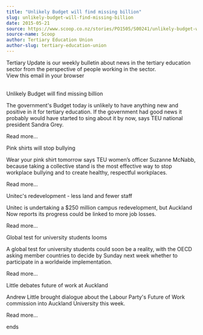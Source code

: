 ```yaml
---
title: "Unlikely Budget will find missing billion"
slug: unlikely-budget-will-find-missing-billion
date: 2015-05-21
source: https://www.scoop.co.nz/stories/PO1505/S00241/unlikely-budget-will-find-missing-billion.htm
source-name: Scoop
author: Tertiary Education Union
author-slug: tertiary-education-union
---
```


<p>Tertiary Update is our weekly bulletin about news
in the tertiary education sector from the perspective of
people working in the sector.<br>View this email in your
browser</p>

<p><br>Unlikely Budget will find missing
billion</p>

<p>The government's Budget today is unlikely to have
anything new and positive in it for tertiary education. If
the government had good news it probably would have started
to sing about it by now, says TEU national president Sandra
Grey.</p>

<p>Read more…</p>

<p>Pink shirts will stop
bullying</p>

<p>Wear your pink shirt tomorrow says TEU women’s
officer Suzanne McNabb, because taking a collective stand is
the most effective way to stop workplace bullying and to
create healthy, respectful workplaces.</p>

<p>Read more…</p>

<p>Unitec's redevelopment -
less land and fewer staff</p>

<p>Unitec is undertaking a $250
million campus redevelopment, but Auckland Now reports its
progress could be linked to more job losses.</p>

<p>Read more…</p>

<p>Global test for
university students looms</p>

<p>A global test for university
students could soon be a reality, with the OECD asking
member countries to decide by Sunday next week whether to
participate in a worldwide implementation.<p>

<p>Read more…</p>

<p>Little debates future of
work at Auckland</p>

<p>Andrew Little brought dialogue about the
Labour Party's Future of Work commission into Auckland
University this week.</p>

<p>Read
more…</p>

<p>ends<p>

